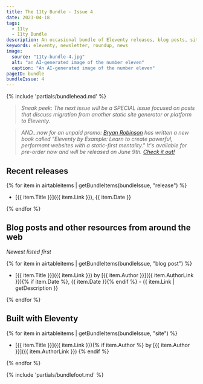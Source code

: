 ```yaml
---
title: The 11ty Bundle - Issue 4
date: 2023-04-18
tags:
  - 11ty
  - 11ty Bundle
description: An occasional bundle of Eleventy releases, blog posts, sites, and resources.
keywords: eleventy, newsletter, roundup, news
image:
  source: "11ty-bundle-4.jpg"
  alt: "an AI-generated image of the number eleven"
  caption: "An AI-generated image of the number eleven"
pageID: bundle
bundleIssue: 4
---
```


{% include 'partials/bundlehead.md' %}

> _Sneak peek: The next issue will be a SPECIAL issue focused on posts that discuss migration from another static site generator or platform to Eleventy._

> _AND...now for an unpaid promo: [Bryan Robinson](https://bryanlrobinson.com/) has written a new book called "Eleventy by Example: Learn to create powerful, performant websites with a static-first mentality." It's available for pre-order now and will be released on June 9th. [Check it out!](https://www.amazon.com/Eleventy-Example-performant-static-first-mentality-ebook/dp/B0BTPQW42M)_

## Recent releases

{% for item in airtableitems | getBundleItems(bundleIssue, "release") %}

- [{{ item.Title }}]({{ item.Link }}), {{ item.Date }}

{% endfor %}

## Blog posts and other resources from around the web

_Newest listed first_

{% for item in airtableitems | getBundleItems(bundleIssue, "blog post") %}

- [{{ item.Title }}]({{ item.Link }}) by [{{ item.Author }}]({{ item.AuthorLink }}){% if item.Date %}, {{ item.Date }}{% endif %} - {{ item.Link | getDescription }}

{% endfor %}

## Built with Eleventy

{% for item in airtableitems | getBundleItems(bundleIssue, "site") %}

- [{{ item.Title }}]({{ item.Link }}){% if item.Author %} by [{{ item.Author }}]({{ item.AuthorLink }}) {% endif %}

{% endfor %}

{% include 'partials/bundlefoot.md' %}
